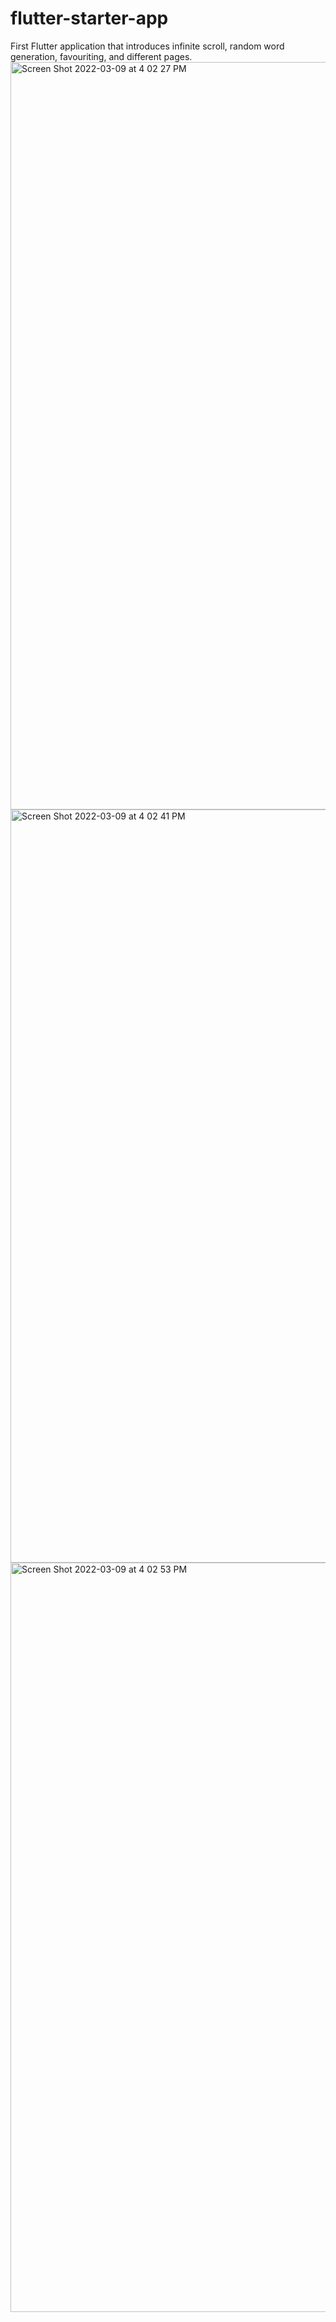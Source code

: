 # flutter-starter-app
First Flutter application that introduces infinite scroll, random word generation, favouriting, and different pages.
<img width="1196" alt="Screen Shot 2022-03-09 at 4 02 27 PM" src="https://user-images.githubusercontent.com/68562756/157560183-58e996b4-536a-4fa5-b02c-6a161f94d1c3.png">
<img width="1205" alt="Screen Shot 2022-03-09 at 4 02 41 PM" src="https://user-images.githubusercontent.com/68562756/157560220-66abe7d7-d009-479d-942a-cdb14cedf98d.png">
<img width="1199" alt="Screen Shot 2022-03-09 at 4 02 53 PM" src="https://user-images.githubusercontent.com/68562756/157560242-e4c9cb0b-c2f5-40a1-b654-3066b341e940.png">
